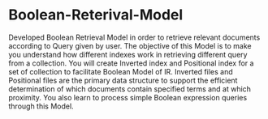 # Boolean-Reterival-Model
Developed Boolean Retrieval Model in order to retrieve relevant documents according to Query given by user.
The objective of this Model is to make you understand how different indexes work in
retrieving different query from a collection. You will create Inverted index and Positional index
for a set of collection to facilitate Boolean Model of IR. Inverted files and Positional files are the
primary data structure to support the efficient determination of which documents contain specified
terms and at which proximity. You also learn to process simple Boolean expression queries
through this Model.
